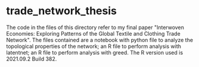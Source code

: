 # trade_network_thesis
The code in the files of this directory refer to my final paper "Interwoven Economies: Exploring Patterns of the Global Textile and Clothing Trade Network".
The files contained are a notebook with python file to analyze the topological properties of the network; an R file to perform analysis with latentnet; an R file to perform analysis with greed. The R version used is 2021.09.2 Build 382.
